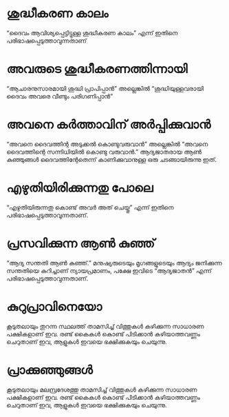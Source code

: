 # ശുദ്ധീകരണ കാലം
“ദൈവം ആവിശ്യപ്പെട്ടിട്ടുള്ള ശുദ്ധീകരണ കാലം” എന്ന് ഇതിനെ പരിഭാഷപ്പെടുത്താവുന്നതാണ്
# അവരുടെ ശുദ്ധീകരണത്തിന്നായി
“ആചാരനുസാരമായി ശുദ്ധി പ്രാപിപ്പാൻ” അല്ലെങ്കിൽ “ശുദ്ധിയുള്ളവരായി ദൈവം അവരെ വീണ്ടും പരിഗണിപ്പാൻ”
# അവനെ കർത്താവിന് അർപ്പിക്കുവാൻ
“അവനെ ദൈവത്തിന്റ അടുക്കൽ കൊണ്ടുവരുവാൻ” അല്ലെങ്കിൽ “അവനെ ദൈവത്തിന്റെ സന്നിധിയിൽ കൊണ്ടു വരുവാൻ.” ആദ്യജാതരായ ആൺ കുഞ്ഞുങ്ങൾ ദൈവത്തിന്റേതെന്ന് കാണിക്കുവാനുള്ള ഒരു ചടങ്ങായിരുന്നു ഇത്.
# എഴുതിയിരിക്കുന്നതു പോലെ
“എഴുതിയിരുന്നതു കൊണ്ട് അവർ അത് ചെയ്തു” എന്ന് ഇതിനെ പരിഭാഷപ്പെടുത്താവുന്നതാണ്.
# പ്രസവിക്കുന്ന ആൺ കുഞ്ഞ്
“ആദ്യ സന്തതി ആൺ കുഞ്ഞ്.” മനുഷ്യരുടെയും മൃഗങ്ങളുടെയും ആദ്യം ജനിക്കുന്ന സന്തതിയെ കുറിച്ചാണ് ന്യായപ്രമാണം, പക്ഷേ ഇവിടെ “ആദ്യജാതൻ” എന്ന് പരിഭാഷപ്പെടുത്താവുന്നതാണ്.
# കുറുപ്രാവിനെയോ
കൂടുതലായും തുറന്ന സ്ഥലത്ത് താമസിച്ച് വിത്തുകൾ കഴിക്കുന്ന സാധാരണ പക്ഷികളാണ് ഇവ. രണ്ട് കൈകൾ കൊണ്ട് പിടിക്കാൻ കഴിയാത്തവണ്ണം ചെറുതാണ് ഇവ, ആളുകൾ ഇവയെ ഭക്ഷിക്കുകയും ചെയുന്നു.
# പ്രാക്കുഞ്ഞുങ്ങൾ
കൂടുതലായും മലമ്പ്രദേശത്തു താമസിച്ച് വിത്തുകൾ കഴിക്കുന്ന സാധാരണ പക്ഷികളാണ് ഇവ. രണ്ട് കൈകൾ കൊണ്ട് പിടിക്കാൻ കഴിയാത്തവണ്ണം ചെറുതാണ് ഇവ, ആളുകൾ ഇവയെ ഭക്ഷിക്കുകയും ചെയുന്നു.
